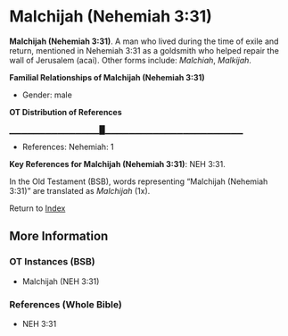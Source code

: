 # Malchijah (Nehemiah 3:31)
**Malchijah (Nehemiah 3:31)**. 
A man who lived during the time of exile and return, mentioned in Nehemiah 3:31 as a goldsmith who helped repair the wall of Jerusalem (acai). 
Other forms include: 
*Malchiah*, *Malkijah*. 




**Familial Relationships of Malchijah (Nehemiah 3:31)**


* Gender: male


**OT Distribution of References**

▁▁▁▁▁▁▁▁▁▁▁▁▁▁▁█▁▁▁▁▁▁▁▁▁▁▁▁▁▁▁▁▁▁▁▁▁▁▁
* References: Nehemiah: 1



**Key References for Malchijah (Nehemiah 3:31)**: 
NEH 3:31. 


In the Old Testament (BSB), words representing “Malchijah (Nehemiah 3:31)” are translated as 
*Malchijah* (1x). 




Return to [Index](00-Index.md)

## More Information

### OT Instances (BSB)

* Malchijah (NEH 3:31)



### References (Whole Bible)

* NEH 3:31



